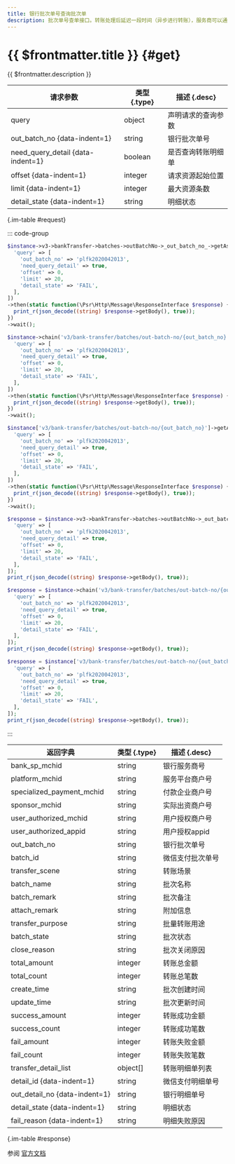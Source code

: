 ```yaml
---
title: 银行批次单号查询批次单
description: 批次单号查单接口。转账处理后延迟一段时间（异步进行转账），服务商可以通过该接口查询转账批次单以及指定状态的转账明细单。
---
```


# {{ $frontmatter.title }} {#get}

{{ $frontmatter.description }}

| 请求参数 | 类型 {.type} | 描述 {.desc}
| --- | --- | ---
| query | object | 声明请求的查询参数
| out_batch_no {data-indent=1} | string | 银行批次单号
| need_query_detail {data-indent=1} | boolean | 是否查询转账明细单
| offset {data-indent=1} | integer | 请求资源起始位置
| limit {data-indent=1} | integer | 最大资源条数
| detail_state {data-indent=1} | string | 明细状态

{.im-table #request}

::: code-group

```php [异步纯链式]
$instance->v3->bankTransfer->batches->outBatchNo->_out_batch_no_->getAsync([
  'query' => [
    'out_batch_no' => 'plfk2020042013',
    'need_query_detail' => true,
    'offset' => 0,
    'limit' => 20,
    'detail_state' => 'FAIL',
  ],
])
->then(static function(\Psr\Http\Message\ResponseInterface $response) {
  print_r(json_decode((string) $response->getBody(), true));
})
->wait();
```

```php [异步声明式]
$instance->chain('v3/bank-transfer/batches/out-batch-no/{out_batch_no}')->getAsync([
  'query' => [
    'out_batch_no' => 'plfk2020042013',
    'need_query_detail' => true,
    'offset' => 0,
    'limit' => 20,
    'detail_state' => 'FAIL',
  ],
])
->then(static function(\Psr\Http\Message\ResponseInterface $response) {
  print_r(json_decode((string) $response->getBody(), true));
})
->wait();
```

```php [异步属性式]
$instance['v3/bank-transfer/batches/out-batch-no/{out_batch_no}']->getAsync([
  'query' => [
    'out_batch_no' => 'plfk2020042013',
    'need_query_detail' => true,
    'offset' => 0,
    'limit' => 20,
    'detail_state' => 'FAIL',
  ],
])
->then(static function(\Psr\Http\Message\ResponseInterface $response) {
  print_r(json_decode((string) $response->getBody(), true));
})
->wait();
```

```php [同步纯链式]
$response = $instance->v3->bankTransfer->batches->outBatchNo->_out_batch_no_->get([
  'query' => [
    'out_batch_no' => 'plfk2020042013',
    'need_query_detail' => true,
    'offset' => 0,
    'limit' => 20,
    'detail_state' => 'FAIL',
  ],
]);
print_r(json_decode((string) $response->getBody(), true));
```

```php [同步声明式]
$response = $instance->chain('v3/bank-transfer/batches/out-batch-no/{out_batch_no}')->get([
  'query' => [
    'out_batch_no' => 'plfk2020042013',
    'need_query_detail' => true,
    'offset' => 0,
    'limit' => 20,
    'detail_state' => 'FAIL',
  ],
]);
print_r(json_decode((string) $response->getBody(), true));
```

```php [同步属性式]
$response = $instance['v3/bank-transfer/batches/out-batch-no/{out_batch_no}']->get([
  'query' => [
    'out_batch_no' => 'plfk2020042013',
    'need_query_detail' => true,
    'offset' => 0,
    'limit' => 20,
    'detail_state' => 'FAIL',
  ],
]);
print_r(json_decode((string) $response->getBody(), true));
```

:::

| 返回字典 | 类型 {.type} | 描述 {.desc}
| --- | --- | ---
| bank_sp_mchid | string | 银行服务商号
| platform_mchid | string | 服务平台商户号
| specialized_payment_mchid | string | 付款企业商户号
| sponsor_mchid | string | 实际出资商户号
| user_authorized_mchid | string | 用户授权商户号
| user_authorized_appid | string | 用户授权appid
| out_batch_no | string | 银行批次单号
| batch_id | string | 微信支付批次单号
| transfer_scene | string | 转账场景
| batch_name | string | 批次名称
| batch_remark | string | 批次备注
| attach_remark | string | 附加信息
| transfer_purpose | string | 批量转账用途
| batch_state | string | 批次状态
| close_reason | string | 批次关闭原因
| total_amount | integer | 转账总金额
| total_count | integer | 转账总笔数
| create_time | string | 批次创建时间
| update_time | string | 批次更新时间
| success_amount | integer | 转账成功金额
| success_count | integer | 转账成功笔数
| fail_amount | integer | 转账失败金额
| fail_count | integer | 转账失败笔数
| transfer_detail_list | object[] | 转账明细单列表
| detail_id {data-indent=1} | string | 微信支付明细单号
| out_detail_no {data-indent=1} | string | 银行明细单号
| detail_state {data-indent=1} | string | 明细状态
| fail_reason {data-indent=1} | string | 明细失败原因

{.im-table #response}

参阅 [官方文档](https://pay.weixin.qq.com/wiki/doc/apiv3_partner/Offline/apis/chapter4_2_4.shtml)
